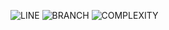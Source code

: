 ![LINE](https://img.shields.io/badge/line--coverage-97%25-brightgreen.svg)
![BRANCH](https://img.shields.io/badge/branch--coverage-95%25-brightgreen.svg)
![COMPLEXITY](https://img.shields.io/badge/complexity-1.48-brightgreen.svg)
